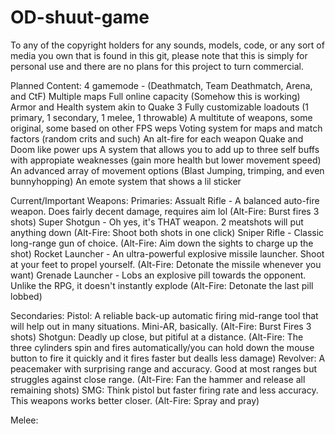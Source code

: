 # OD-shuut-game
To any of the copyright holders for any sounds, models, code, or any sort of media you own that is found in this git, please note that this is simply for personal use and there are no plans for this project to turn commercial.


Planned Content:
4 gamemode - (Deathmatch, Team Deathmatch, Arena, and CtF)
Multiple maps
Full online capacity (Somehow this is working)
Armor and Health system akin to Quake 3
Fully customizable loadouts (1 primary, 1 secondary, 1 melee, 1 throwable)
A multitute of weapons, some original, some based on other FPS weps
Voting system for maps and match factors (random crits and such)
An alt-fire for each weapon
Quake and Doom like power ups
A system that allows you to add up to three self buffs with appropiate weaknesses (gain more health but lower movement speed)
An advanced array of movement options (Blast Jumping, trimping, and even bunnyhopping)
An emote system that shows a lil sticker


Current/Important Weapons:
Primaries:
Assualt Rifle - A balanced auto-fire weapon. Does fairly decent damage, requires aim lol (Alt-Fire: Burst fires 3 shots)
Super Shotgun - Oh yes, it's THAT weapon. 2 meatshots will put anything down (Alt-Fire: Shoot both shots in one click)
Sniper Rifle - Classic long-range gun of choice. (Alt-Fire: Aim down the sights to charge up the shot)
Rocket Launcher - An ultra-powerful explosive missile launcher. Shoot at your feet to propel yourself. (Alt-Fire: Detonate the missile whenever you want)
Grenade Launcher - Lobs an explosive pill towards the opponent. Unlike the RPG, it doesn't instantly explode (Alt-Fire: Detonate the last pill lobbed)

Secondaries:
Pistol: A reliable back-up automatic firing mid-range tool that will help out in many situations. Mini-AR, basically. (Alt-Fire: Burst Fires 3 shots)
Shotgun: Deadly up close, but pitiful at a distance. (Alt-Fire: The three cylinders spin and fires automatically/you can hold down the mouse button to fire it quickly and it fires faster but dealls less damage)
Revolver: A peacemaker with surprising range and accuracy. Good at most ranges but struggles against close range. (Alt-Fire: Fan the hammer and release all remaining shots)
SMG: Think pistol but faster firing rate and less accuracy. This weapons works better closer. (Alt-Fire: Spray and pray)

Melee:
